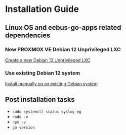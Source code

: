 # Installation Guide

## Linux OS and eebus-go-apps related dependencies

### New PROXMOX VE Debian 12 Unprivileged LXC

[Create a new Debian 12 Unprivileged LXC](./proxmox/README.md)

### Use existing Debian 12 system

[Install manually on an existing Debian system](./debian/README.md)

## Post installation tasks

- `sudo systemctl status syslog-ng`
- `node -v`
- `npm -v`
- `go version`


